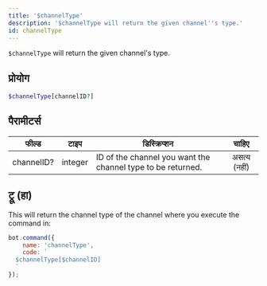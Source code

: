 ```yaml
---
title: '$channelType'
description: '$channelType will return the given channel''s type.'
id: channelType
---
```


`$channelType` will return the given channel's type.

## प्रोयोग

```php
$channelType[channelID?]
```

## पैरामीटर्स

| फील्ड      | टाइप    | डिस्क्रिप्शन                                                |    चाहिए     |
| ---------- | ------- | ----------------------------------------------------------- |:------------:|
| channelID? | integer | ID of the channel you want the channel type to be returned. | असत्य (नहीं) |

## ट्रू (हा)

This will return the channel type of the channel where you execute the command in:

```javascript
bot.command({
    name: 'channelType',
    code: `
  $channelType[$channelID]
  `
});
```